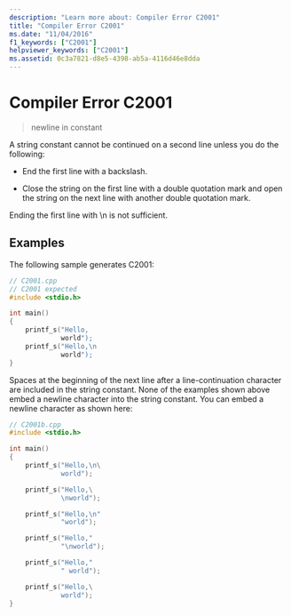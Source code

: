 ```yaml
---
description: "Learn more about: Compiler Error C2001"
title: "Compiler Error C2001"
ms.date: "11/04/2016"
f1_keywords: ["C2001"]
helpviewer_keywords: ["C2001"]
ms.assetid: 0c3a7821-d8e5-4398-ab5a-4116d46e8dda
---
```

# Compiler Error C2001

> newline in constant

A string constant cannot be continued on a second line unless you do the following:

- End the first line with a backslash.

- Close the string on the first line with a double quotation mark and open the string on the next line with another double quotation mark.

Ending the first line with \n is not sufficient.

## Examples

The following sample generates C2001:

```cpp
// C2001.cpp
// C2001 expected
#include <stdio.h>

int main()
{
    printf_s("Hello,
             world");
    printf_s("Hello,\n
             world");
}
```

Spaces at the beginning of the next line after a line-continuation character are included in the string constant. None of the examples shown above embed a newline character into the string constant. You can embed a newline character as shown here:

```cpp
// C2001b.cpp
#include <stdio.h>

int main()
{
    printf_s("Hello,\n\
             world");

    printf_s("Hello,\
             \nworld");

    printf_s("Hello,\n"
             "world");

    printf_s("Hello,"
             "\nworld");

    printf_s("Hello,"
             " world");

    printf_s("Hello,\
             world");
}
```
